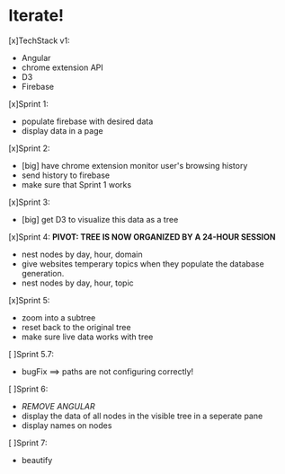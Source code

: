 # Iterate!

[x]TechStack v1:
+ Angular
+ chrome extension API
+ D3
+ Firebase

[x]Sprint 1:
+ populate firebase with desired data
+ display data in a page

[x]Sprint 2:
+ [big] have chrome extension monitor user's browsing history
+ send history to firebase
+ make sure that Sprint 1 works

[x]Sprint 3:
+ [big] get D3 to visualize this data as a tree

[x]Sprint 4:
**PIVOT: TREE IS NOW ORGANIZED BY A 24-HOUR SESSION**
+ nest nodes by day, hour, domain
+ give websites temperary topics when they populate the database generation.
+ nest nodes by day, hour, topic

[x]Sprint 5:
+ zoom into a subtree
+ reset back to the original tree
+ make sure live data works with tree

[ ]Sprint 5.7:
- bugFix ==> paths are not configuring correctly!

[ ]Sprint 6:
- _REMOVE ANGULAR_
- display the data of all nodes in the visible tree in a seperate pane
- display names on nodes

[ ]Sprint 7:
- beautify

